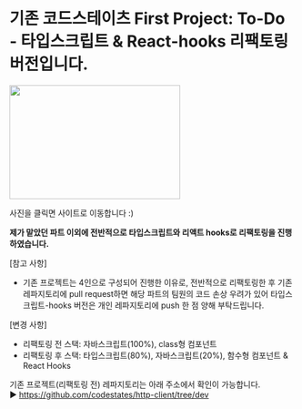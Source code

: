 

# 기존 코드스테이츠 First Project: To-Do - 타입스크립트 & React-hooks 리팩토링 버전입니다.

<a href="https://get-todo.com" target="_blank">
<img src="https://media.vlpt.us/post-images/velopert/05739e50-e08b-11e9-8238-1bb30828b506/ts-and-react.png" width="300px" height="200px">
</a>

사진을 클릭면 사이트로 이동합니다 :)

<b>제가 맡았던 파트 이외에 전반적으로 타입스크립트와 리액트 hooks로 리팩토링을 진행하였습니다.</b>


[참고 사항]
- 기존 프로젝트는 4인으로 구성되어 진행한 이유로, 전반적으로 리팩토링한 후 기존 레파지토리에 pull request하면
해당 파트의 팀원의 코드 손상 우려가 있어 타입스크립트-hooks 버전은 개인 레파지토리에 push 한 점 양해 부탁드립니다.


[변경 사항]
- 리팩토링 전 스택: 자바스크립트(100%), class형 컴포넌트
- 리팩토링 후 스택: 타입스크립트(80%), 자바스크립트(20%), 함수형 컴포넌트 & React Hooks


기존 프로젝트(리팩토링 전) 레파지토리는 아래 주소에서 확인이 가능합니다. <br />
► https://github.com/codestates/http-client/tree/dev
